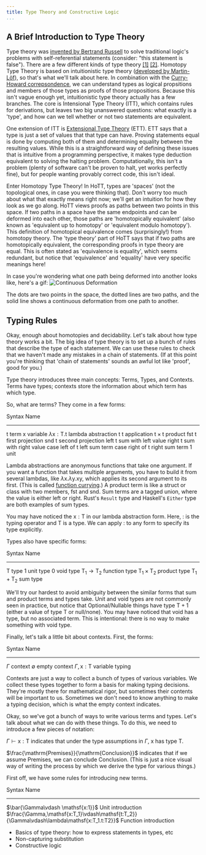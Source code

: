 ```yaml
---
title: Type Theory and Constructive Logic
...
```


## A Brief Introduction to Type Theory

Type theory was [invented by Bertrand Russell](http://www.jstor.org/stable/2369948) to solve traditional logic's problems with self-referential statements (consider: "this statement is false").
There are a few different kinds of type theory [[1]](https://en.wikipedia.org/wiki/Typed_lambda_calculus) [[2]](https://en.wikipedia.org/wiki/Intuitionistic_type_theory).
Homotopy Type Theory is based on intuitionistic type theory ([developed by Martin-Löf](https://intuitionistic.files.wordpress.com/2010/07/martin-lof-tt.pdf)), so that's what we'll talk about here. 
In combination with the [Curry-Howard correpsondence](https://en.wikipedia.org/wiki/Curry%E2%80%93Howard_correspondence), we can understand types as logical propsitions and members of those types as proofs of those propositions. 
Because this isn't vague enough yet, intuitionistic type theory actually has a few branches. 
The core is Intensional Type Theory (ITT), which contains rules for derivations, but leaves two big unanswered questions: what exactly is a 'type', and how can we tell whether or not two statements are equivalent.

One extension of ITT is [Extensional Type Theory](http://www.cse.chalmers.se/research/group/logic/book/book.pdf) (ETT). 
ETT says that a type is just a set of values that that type can have.
Proving statements equal is done by computing both of them and determining equality between the resulting values.
While this is a straightforward way of defining these issues that is intuitive from a programming perspective, it makes type deduction equivalent to solving the halting problem. 
Computationally, this isn't a problem (plenty of software can't be proven to halt, yet works perfectly fine), but for people wanting provably correct code, this isn't ideal. 

<!--- Are we getting way too far ahead of ourselves here? -->

Enter Homotopy Type Theory! 
In HoTT, types are 'spaces' (not the topological ones, in case you were thinking that). 
Don't worry too much about what that exactly means right now; we'll get an intuition for how they look as we go along. 
HoTT views proofs as paths between two points in this space. 
If two paths in a space have the same endpoints and can be deformed into each other, those paths are 'homotopically equivalent' (also known as 'equivalent up to homotopy' or 'equivalent modulo homotopy'). 
This definition of homotopical equivalence comes (surprisingly!) from homotopy theory. 
The 'type theory' part of HoTT says that if two paths are homotopically equivalent, the corresponding proofs in type theory are equal. 
This is often stated as 'equivalence is equality', which seems redundant, but notice that 'equivalence' and 'equality' have very specific meanings here!

In case you're wondering what one path being deformed into another looks like, here's a gif:
![Continuous Deformation](img/HomotopySmall.gif) <!--- source: https://en.wikipedia.org/wiki/File:HomotopySmall.gif -->

The dots are two points in the space, the dotted lines are two paths, and the solid line shows a continuous deformation from one path to another. 

## Typing Rules

Okay, enough about homotopies and decidability. 
Let's talk about how type theory works a bit. 
The big idea of type theory is to set up a bunch of rules that describe the type of each statement. 
We can use these rules to check that we haven't made any mistakes in a chain of statements. 
(If at this point you're thinking that 'chain of statements' sounds an awful lot like 'proof', good for you.)

Type theory introduces three main concepts: Terms, Types, and Contexts. 
Terms have types; contexts store the information about which term has which type. 

So, what are terms? 
They come in a few forms:

Syntax                          Name
-------                         -----
$\mathsf{t}$                    term
$\mathsf{x}$                    variable
$\lambda\mathsf{x:T.t}$         lambda abstraction
$\mathsf{t\ t}$                 application
$\mathsf{t}\times \mathsf{t}$   product
$\mathsf{fst\ t}$               first projection
$\mathsf{snd\ t}$               second projection
$\mathsf{left\ t}$              sum with left value
$\mathsf{right\ t}$             sum with right value
$\mathsf{case\ left\ of\ t}$    left sum term
$\mathsf{case\ right\ of\ t}$   right sum term
$\mathsf{1}$                    unit

Lambda abstractions are anonymous functions that take one argument.
If you want a function that takes multiple arguments, you have to build it from several lambdas, like $\lambda\mathsf{x.}\lambda\mathsf{y.x y}$, which applies its second argument to its first. 
(This is called [function currying](https://en.wikipedia.org/wiki/Currying).)
A product term is like a struct or class with two members, $\mathsf{fst}$ and $\mathsf{snd}$.
Sum terms are a tagged union, where the value is either $\mathsf{left}$ or $\mathsf{right}$. 
Rust's `Result` type and Haskell's `Either` type are both examples of sum types. 

You may have noticed the $\mathsf{x:T}$ in our lambda abstraction form.
Here, $\mathsf{:}$ is the typing operator and $\mathsf{T}$ is a type. 
We can apply $\mathsf{:}$ to any form to specify its type explicitly. 

Types also have specific forms:

Syntax                                 Name
------                                 -----
$\mathsf{T}$                           type
$\mathsf{1}$                           unit type
$\mathsf{0}$                           void type
$\mathsf{T_1}\rightarrow\mathsf{T_2}$  function type
$\mathsf{T_1}\times\mathsf{T_2}$       product type
$\mathsf{T_1}+\mathsf{T_2}$            sum type

We'll try our hardest to avoid ambiguity between the similar forms that sum and product terms and types take. 
Unit and void types are not commonly seen in practice, but notice that Optional/Nullable things have type $\mathsf{T + 1}$ (either a value of type $\mathsf{T}$ or null/none). 
You may have noticed that void has a type, but no associated term. 
This is intentional: there is no way to make something with void type. 

Finally, let's talk a little bit about contexts. 
First, the forms:

Syntax                 Name
------                 ----
$\Gamma$               context
$\emptyset$            empty context
$\Gamma,\mathsf{x:T}$  variable typing

Contexts are just a way to collect a bunch of types of various variables.
We collect these types together to form a basis for making typing decisions. 
They're mostly there for mathematical rigor, but sometimes their contents will be important to us.
Sometimes we don't need to know anything to make a typing decision, which is what the empty context indicates.

Okay, so we've got a bunch of ways to write various terms and types. 
Let's talk about what we can do with these things. 
To do this, we need to introduce a few pieces of notation:

$\Gamma \vdash \mathsf{x:T}$ indicates that under the type assumptions in $\Gamma$, $\mathsf{x}$ has type $\mathsf{T}$.

$\frac{\mathrm{Premises}}{\mathrm{Conclusion}}$ indicates that if we assume $\mathrm{Premises}$, we can conclude $\mathrm{Conclusion}$.
(This is just a nice visual way of writing the process by which we derive the type for various things.)

First off, we have some rules for introducing new terms. 

Syntax                                                                                          Name
------                                                                                          ----
$\bar{\Gamma\vdash \mathsf{x:1}}$                                                               Unit introduction
$\frac{\Gamma,\mathsf{x:T_1}\vdash\mathsf{t:T_2}}{\Gamma\vdash\lambda\mathsf{x:T_1.t:T2}}$      Function introduction

- Basics of type theory: how to express statements in types, etc
- Non-capturing substitution
- Constructive logic

